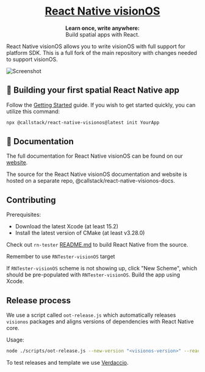 <h1 align="center">
  <a href="https://callstack.github.io/react-native-visionos-docs">
    React Native visionOS
  </a>
</h1>

<p align="center">
  <strong>Learn once, write anywhere:</strong><br>
  Build spatial apps with React.
</p>

React Native visionOS allows you to write visionOS with full support for platform SDK. This is a full fork of the main repository with changes needed to support visionOS.

![Screenshot](https://github.com/callstack/react-native-visionos/assets/52801365/0fcd5e5f-628c-49ef-84ab-d1d4675a011a)

## 🎉 Building your first spatial React Native app
Follow the [Getting Started](https://callstack.github.io/react-native-visionos-docs/getting-started/create-first-app) guide. If you wish to get started quickly, you can utilize this command: 

```sh
npx @callstack/react-native-visionos@latest init YourApp
``` 


## 📖 Documentation

The full documentation for React Native visionOS can be found on our [website](https://callstack.github.io/react-native-visionos-docs).

The source for the React Native visionOS documentation and website is hosted on a separate repo, @callstack/react-native-visionos-docs.

## Contributing

Prerequisites: 
- Download the latest Xcode (at least 15.2)
- Install the latest version of CMake (at least v3.28.0)

Check out `rn-tester` [README.md](./packages/rn-tester/README.md) to build React Native from the source.

Remember to use `RNTester-visionOS` target

If `RNTester-visionOS` scheme is not showing up, click "New Scheme", which should be pre-populated with `RNTester-visionOS`. Build the app using Xcode.

## Release process

We use a script called `oot-release.js` which automatically releases `visionos` packages and aligns versions of dependencies with React Native core.

Usage:

```sh
node ./scripts/oot-release.js --new-version "<visionos-version>" --react-native-version "<react-native-version>" --one-time-password "<otp>"
```

To test releases and template we use [Verdaccio](https://verdaccio.org/).
